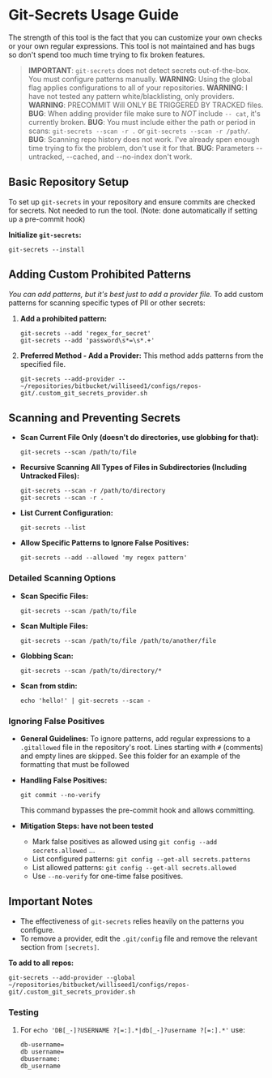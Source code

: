 # Git-Secrets Usage Guide
 The strength of this tool is the fact that you can customize your own checks or your own regular expressions. This tool is not maintained and has bugs so don't spend too much time trying to fix broken features.

> **IMPORTANT**: `git-secrets` does not detect secrets out-of-the-box. You must configure patterns manually.
> **WARNING**: Using the global flag applies configurations to all of your repositories.
> **WARNING**: I have not tested any pattern white/blacklisting, only providers.
> **WARNING**: PRECOMMIT Will ONLY BE TRIGGERED BY TRACKED files.
> **BUG**: When adding provider file make sure to *NOT* include `-- cat`, it's currently broken.
> **BUG**: You must include either the path or period in scans: `git-secrets --scan -r .` or `git-secrets --scan -r /path/`.
> **BUG**: Scanning repo history does not work. I've already spen enough time trying to fix the problem, don't use it for that.
> **BUG**: Parameters --untracked, --cached, and --no-index don't work.

## Basic Repository Setup
To set up `git-secrets` in your repository and ensure commits are checked for secrets. Not needed to run the tool.
(Note: done automatically if setting up a pre-commit hook)

**Initialize `git-secrets`:**
   ```shell
   git-secrets --install
   ```

## Adding Custom Prohibited Patterns
*You can add patterns, but it's best just to add a provider file.*
To add custom patterns for scanning specific types of PII or other secrets:

1. **Add a prohibited pattern:**
   ```shell
   git-secrets --add 'regex_for_secret'
   git-secrets --add 'password\s*=\s*.+'
   ```

2. **Preferred Method - Add a Provider:**
   This method adds patterns from the specified file.
   ```shell
   git-secrets --add-provider -- ~/repositories/bitbucket/williseed1/configs/repos-git/.custom_git_secrets_provider.sh
   ```

## Scanning and Preventing Secrets

- **Scan Current File Only (doesn't do directories, use globbing for that):**
  ```shell
  git-secrets --scan /path/to/file
  ```

- **Recursive Scanning All Types of Files in Subdirectories (Including Untracked Files):**
  ```shell
  git-secrets --scan -r /path/to/directory
  git-secrets --scan -r .
  ```

- **List Current Configuration:**
  ```shell
  git-secrets --list
  ```

- **Allow Specific Patterns to Ignore False Positives:**
  ```shell
  git-secrets --add --allowed 'my regex pattern'
  ```

### Detailed Scanning Options

- **Scan Specific Files:**
  ```shell
  git-secrets --scan /path/to/file
  ```

- **Scan Multiple Files:**
  ```shell
  git-secrets --scan /path/to/file /path/to/another/file
  ```

- **Globbing Scan:**
  ```shell
  git-secrets --scan /path/to/directory/*
  ```

- **Scan from stdin:**
  ```shell
  echo 'hello!' | git-secrets --scan -
  ```

### Ignoring False Positives

- **General Guidelines:**
  To ignore patterns, add regular expressions to a `.gitallowed` file in the repository's root. Lines starting with `#` (comments) and empty lines are skipped. See this folder for an example of the formatting that must be followed

- **Handling False Positives:**
  ```shell
  git commit --no-verify
  ```
  This command bypasses the pre-commit hook and allows committing.

- **Mitigation Steps: have not been tested**
  - Mark false positives as allowed using `git config --add secrets.allowed` ...
  - List configured patterns: `git config --get-all secrets.patterns`
  - List allowed patterns: `git config --get-all secrets.allowed`
  - Use `--no-verify` for one-time false positives.

## Important Notes

- The effectiveness of `git-secrets` relies heavily on the patterns you configure.
- To remove a provider, edit the `.git/config` file and remove the relevant section from `[secrets]`.

**To add to all repos:**
```shell
git-secrets --add-provider --global ~/repositories/bitbucket/williseed1/configs/repos-git/.custom_git_secrets_provider.sh
```

### Testing
1. For `echo 'DB[_-]?USERNAME ?[=:].*|db[_-]?username ?[=:].*'` use:
   ```
   db-username=
   db username=
   dbusername:
   db_username
   ```
